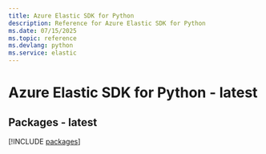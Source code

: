 ```yaml
---
title: Azure Elastic SDK for Python
description: Reference for Azure Elastic SDK for Python
ms.date: 07/15/2025
ms.topic: reference
ms.devlang: python
ms.service: elastic
---
```

# Azure Elastic SDK for Python - latest
## Packages - latest
[!INCLUDE [packages](elastic-index.md)]